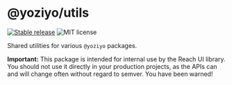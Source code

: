 # @yoziyo/utils

[![Stable release](https://img.shields.io/npm/v/@yoziyo/utils.svg)](https://npm.im/@yoziyo/utils) ![MIT license](https://badgen.now.sh/badge/license/MIT)

Shared utilities for various `@yoziyo` packages.

**Important:** This package is intended for internal use by the Reach UI library. You should not use it directly in your production projects, as the APIs can and will change often without regard to semver. You have been warned!
